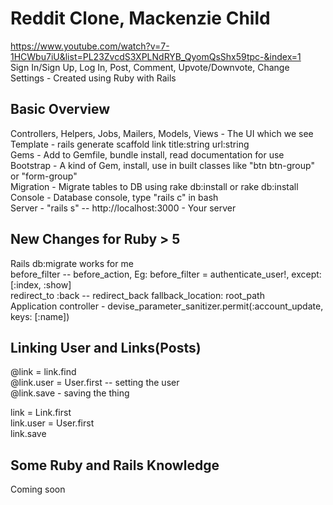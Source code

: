 # Reddit Clone, Mackenzie Child

https://www.youtube.com/watch?v=7-1HCWbu7iU&list=PL23ZvcdS3XPLNdRYB_QyomQsShx59tpc-&index=1 <br>
Sign In/Sign Up, Log In, Post, Comment, Upvote/Downvote, Change Settings - Created using Ruby with Rails

## Basic Overview 

Controllers, Helpers, Jobs, Mailers, Models, Views - The UI which we see <br>
Template - rails generate scaffold link title:string url:string<br>
Gems - Add to Gemfile, bundle install, read documentation for use<br>
Bootstrap - A kind of Gem, install, use in built classes like "btn btn-group" or "form-group"<br>
Migration - Migrate tables to DB using rake db:install or rake db:install<br>
Console - Database console, type "rails c" in bash<br>
Server - "rails s" -- http://localhost:3000 - Your server<br>

## New Changes for Ruby > 5

Rails db:migrate works for me<br>
before_filter -- before_action, Eg: before_filter = authenticate_user!, except: [:index, :show] <br>
redirect_to :back -- redirect_back fallback_location: root_path <br>
Application controller - devise_parameter_sanitizer.permit(:account_update, keys: [:name]) <br>

## Linking User and Links(Posts)

@link = link.find<br>
@link.user = User.first -- setting the user<br>
@link.save - saving the thing<br>

link = Link.first<br>
link.user = User.first<br>
link.save<br>

## Some Ruby and Rails Knowledge
Coming soon
